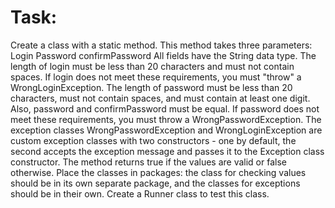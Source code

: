 # Task:
Create a class with a static method.
This method takes three parameters:
Login
Password
confirmPassword
All fields have the String data type.
The length of login must be less than 20 characters and must not contain
spaces.
If login does not meet these requirements, you must "throw" a WrongLoginException.
The length of password must be less than 20 characters, must not contain spaces, and must contain at least one digit.
Also, password and confirmPassword must be equal.
If password does not meet these requirements, you must throw a WrongPasswordException.
The exception classes WrongPasswordException and WrongLoginException are custom
exception classes with two constructors - one by default, the second
accepts the exception message and passes it to the Exception class constructor.
The method returns true if the values ​​are valid or false otherwise.
Place the classes in packages: the class for checking values ​​should be in its own separate package, and the classes for exceptions should be in their own.
Create a Runner class to test this class.
